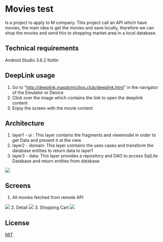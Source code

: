 # Movies test

Is a project to apply to M company. This project call an API which have movies, the main idea is get the movies and save locally, therefore we can shop the movies and send this to shopping market area in a local database.

## Technical requirements

Android Studio 3.6.2
Kotlin

## DeepLink usage

1. Go to "http://deeplink.masdomicilios.club/deeplink.html" in the navigator of the Emulator or Device
2. Click over the image which contains the link to open the deeplink content
3. Enjoy the screen with the movie content

## Architecture
1. layer1 - ui : This layer contains the fragments and viewmodel in order to get Data and present it at the view
2. layer2 - domain: This layer cointains the uses cases and transform the database entities to return data to layer1
3. layer3 - data: This layer provides a repository and DAO to access SqlLite Database and return entities from database
<img src="https://github.com/criferlo2/movietesttojob/blob/master/merqueo-arquitecture.jpg">

## Screens
1. All movies fetched from remote API
<img src="https://github.com/criferlo2/movietesttojob/blob/master/1.png">
2. Detail
<img src="https://github.com/criferlo2/movietesttojob/blob/master/2.png">
3. Shopping Cart
<img src="https://github.com/criferlo2/movietesttojob/blob/master/3.png">

## License
[MIT](https://choosealicense.com/licenses/mit/)